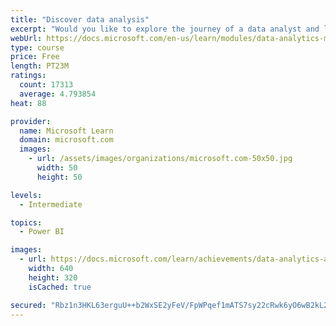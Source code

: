 ```yaml
---
title: "Discover data analysis"
excerpt: "Would you like to explore the journey of a data analyst and learn how a data analyst tells a story with data? In this module, you will explore the different roles in data and learn the different tasks of a data analyst."
webUrl: https://docs.microsoft.com/en-us/learn/modules/data-analytics-microsoft/
type: course
price: Free
length: PT23M
ratings:
  count: 17313
  average: 4.793854
heat: 88

provider:
  name: Microsoft Learn
  domain: microsoft.com
  images:
    - url: /assets/images/organizations/microsoft.com-50x50.jpg
      width: 50
      height: 50

levels:
  - Intermediate

topics:
  - Power BI

images:
  - url: https://docs.microsoft.com/learn/achievements/data-analytics-and-microsoft-social.png
    width: 640
    height: 320
    isCached: true

secured: "Rbz1n3HKL63erguU++b2WxSE2yFeV/FpWPqef1mATS7sy22cRwk6yO6wB2kL2/LnWz0zJF9EuEuagPqDb8s2nHLzHIry643l0dxoWGy62lsaAn34b3a2CJ1zeTNwYjedQhutp7cu3vfPBUBtQBjJ6UctM4HEk9FwqZssZlIzucZpWAnH59hXWBQBgOtAWdRwBxja4M0ul4582M9zWgNpPVS4654dG6RA5PkJ4cTB3RFok2K/XaVW5NbfPbjN3R3vaQzipoQM6a9wmAN8P/B1BDMMU7NEwF3dM6MQ5ZAjN5w//QCNElPzYmRJeKNSMVcfekl1x1puJLUtBd9A5OrM4UaG5mKr5sBrW3+qlP2m36rZNzh+goS6V4f+v5pPR/sZKEINQqur21vC+72MfBG2SjD+nicA3CoGSJYe0+P+nxZArESIRSALxL3EHsc8LQm7;MK9PJJIhOcPG9c60GsEhtw=="
---
```


